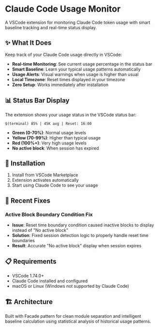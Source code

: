 # Claude Code Usage Monitor

A VSCode extension for monitoring Claude Code token usage with smart baseline tracking and real-time status display.

## ✨ What It Does

Keep track of your Claude Code usage directly in VSCode:
- **Real-time Monitoring**: See current usage percentage in the status bar
- **Smart Baseline**: Learn your typical usage patterns automatically
- **Usage Alerts**: Visual warnings when usage is higher than usual
- **Local Timezone**: Reset times displayed in your timezone
- **Zero Setup**: Works immediately after installation

## 📊 Status Bar Display

The extension shows your usage status in the VSCode status bar:

```
$(terminal) 85% | 45K avg | Reset: 16:00
```

- **Green (0-70%)**: Normal usage levels
- **Yellow (70-99%)**: Higher than typical usage
- **Red (100%+)**: Very high usage levels
- **No active block**: When session has expired

## 🚀 Installation

1. Install from VSCode Marketplace
2. Extension activates automatically
3. Start using Claude Code to see your usage

## 🔧 Recent Fixes

### Active Block Boundary Condition Fix
- **Issue**: Reset time boundary condition caused inactive blocks to display instead of "No active block"
- **Solution**: Fixed session detection logic to properly handle reset time boundaries
- **Result**: Accurate "No active block" display when session expires

## 📋 Requirements

- VSCode 1.74.0+
- Claude Code installed and configured
- macOS or Linux (Windows not supported by Claude Code)

## 🏗️ Architecture

Built with Facade pattern for clean module separation and intelligent baseline calculation using statistical analysis of historical usage patterns.